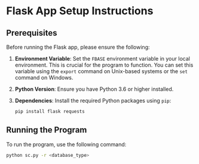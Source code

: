 # Flask App Setup Instructions

## Prerequisites

Before running the Flask app, please ensure the following:

1. **Environment Variable**: Set the `FBASE` environment variable in your local environment. This is crucial for the program to function. You can set this variable using the `export` command on Unix-based systems or the `set` command on Windows.

2. **Python Version**: Ensure you have Python 3.6 or higher installed.

3. **Dependencies**: Install the required Python packages using `pip`:
    ```sh
    pip install flask requests
    ```

## Running the Program

To run the program, use the following command:
```sh
python sc.py -r <database_type>